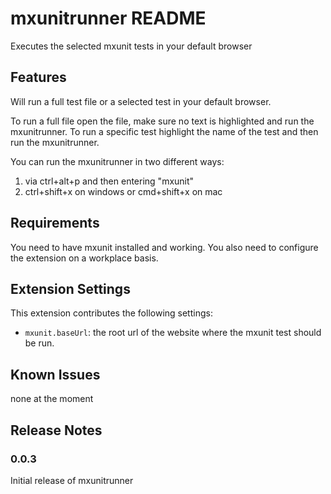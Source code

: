 # mxunitrunner README

Executes the selected mxunit tests in your default browser

## Features

Will run a full test file or a selected test in your default browser.

To run a full file open the file, make sure no text is highlighted and run the mxunitrunner.  To run a specific test highlight the name of the test and then run the mxunitrunner.

You can run the mxunitrunner in two different ways:

1. via ctrl+alt+p and then entering "mxunit"
2. ctrl+shift+x  on windows or cmd+shift+x on mac


## Requirements

You need to have mxunit installed and working.  You also need to configure the extension on a workplace basis.

## Extension Settings

This extension contributes the following settings:

* `mxunit.baseUrl`: the root url of the website where the mxunit test should be run.

## Known Issues

none at the moment

## Release Notes


### 0.0.3

Initial release of mxunitrunner